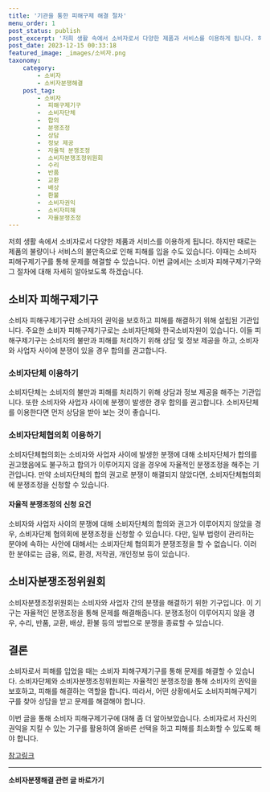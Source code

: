 ```yaml
---
title: '기관을 통한 피해구제 해결 절차'
menu_order: 1
post_status: publish
post_excerpt: '저희 생활 속에서 소비자로서 다양한 제품과 서비스를 이용하게 됩니다. 하지만 때로는 제품의 불량이나 서비스의 불만족으로 인해 피해를 입을 수도 있습니다. 이때는 소비자 피해구제기구를 통해 문제를 해결할 수 있습니다. 이번 글에서는 소비자 피해구제기구와 그 절차에 대해 자세히 알아보도록 하겠습니다.'
post_date: 2023-12-15 00:33:18
featured_image: _images/소비자.png
taxonomy:
    category:
        - 소비자
        - 소비자분쟁해결
    post_tag:
        - 소비자
        -  피해구제기구
        -  소비자단체
        -  합의
        -  분쟁조정
        -  상담
        -  정보 제공
        -  자율적 분쟁조정
        -  소비자분쟁조정위원회
        -  수리
        -  반품
        -  교환
        -  배상
        -  환불
        -  소비자권익
        -  소비자피해
        -  자율분쟁조정
---
```



저희 생활 속에서 소비자로서 다양한 제품과 서비스를 이용하게 됩니다. 하지만 때로는 제품의 불량이나 서비스의 불만족으로 인해 피해를 입을 수도 있습니다. 이때는 소비자 피해구제기구를 통해 문제를 해결할 수 있습니다. 이번 글에서는 소비자 피해구제기구와 그 절차에 대해 자세히 알아보도록 하겠습니다.

## 소비자 피해구제기구

소비자 피해구제기구란 소비자의 권익을 보호하고 피해를 해결하기 위해 설립된 기관입니다. 주요한 소비자 피해구제기구로는 소비자단체와 한국소비자원이 있습니다. 이들 피해구제기구는 소비자의 불만과 피해를 처리하기 위해 상담 및 정보 제공을 하고, 소비자와 사업자 사이에 분쟁이 있을 경우 합의를 권고합니다.

### 소비자단체 이용하기

소비자단체는 소비자의 불만과 피해를 처리하기 위해 상담과 정보 제공을 해주는 기관입니다. 또한 소비자와 사업자 사이에 분쟁이 발생한 경우 합의를 권고합니다. 소비자단체를 이용한다면 먼저 상담을 받아 보는 것이 좋습니다.

### 소비자단체협의회 이용하기

소비자단체협의회는 소비자와 사업자 사이에 발생한 분쟁에 대해 소비자단체가 합의를 권고했음에도 불구하고 합의가 이루어지지 않을 경우에 자율적인 분쟁조정을 해주는 기관입니다. 만약 소비자단체의 합의 권고로 분쟁이 해결되지 않았다면, 소비자단체협의회에 분쟁조정을 신청할 수 있습니다.

#### 자율적 분쟁조정의 신청 요건

소비자와 사업자 사이의 분쟁에 대해 소비자단체의 합의와 권고가 이루어지지 않았을 경우, 소비자단체 협의회에 분쟁조정을 신청할 수 있습니다. 다만, 일부 법령이 관리하는 분야에 속하는 사안에 대해서는 소비자단체 협의회가 분쟁조정을 할 수 없습니다. 이러한 분야로는 금융, 의료, 환경, 저작권, 개인정보 등이 있습니다.

## 소비자분쟁조정위원회

소비자분쟁조정위원회는 소비자와 사업자 간의 분쟁을 해결하기 위한 기구입니다. 이 기구는 자율적인 분쟁조정을 통해 문제를 해결해줍니다. 분쟁조정이 이루어지지 않을 경우, 수리, 반품, 교환, 배상, 환불 등의 방법으로 분쟁을 종료할 수 있습니다.

## 결론

소비자로서 피해를 입었을 때는 소비자 피해구제기구를 통해 문제를 해결할 수 있습니다. 소비자단체와 소비자분쟁조정위원회는 자율적인 분쟁조정을 통해 소비자의 권익을 보호하고, 피해를 해결하는 역할을 합니다. 따라서, 어떤 상황에서도 소비자피해구제기구를 찾아 상담을 받고 문제를 해결해야 합니다.

이번 글을 통해 소비자 피해구제기구에 대해 좀 더 알아보았습니다. 소비자로서 자신의 권익을 지킬 수 있는 기구를 활용하여 올바른 선택을 하고 피해를 최소화할 수 있도록 해야 합니다.

[참고링크](링크)
<!-- wp:separator -->
<hr class="wp-block-separator has-alpha-channel-opacity"/>
<!-- /wp:separator -->

<!-- wp:group {"backgroundColor":"base","layout":{"type":"constrained"}} -->
<div class="wp-block-group has-base-background-color has-background"><!-- wp:paragraph {"align":"center","fontSize":"medium"} -->
<p class="has-text-align-center has-large-font-size"><strong>소비자분쟁해결 관련 글 바로가기</strong></p>
<!-- /wp:paragraph -->


<!-- wp:latest-posts
{"categories":[{"id":31632,"count":19,"description":"","link":"https://uknowlaw.com/category/%ec%86%8c%eb%b9%84%ec%9e%90%eb%b6%84%ec%9f%81%ed%95%b4%ea%b2%b0/","name":"소비자분쟁해결","slug":"소비자분쟁해결","taxonomy":"category","parent":0,"meta":[],"_links":{"self":[{"href":"https://uknowlaw.com/wp-json/wp/v2/categories/31632"}],"collection":[{"href":"https://uknowlaw.com/wp-json/wp/v2/categories"}],"about":[{"href":"https://uknowlaw.com/wp-json/wp/v2/taxonomies/category"}],"wp:post_type":[{"href":"https://uknowlaw.com/wp-json/wp/v2/posts?categories=31632"}],"curies":[{"name":"wp","href":"https://api.w.org/{rel}","templated":true}]}}],"postsToShow":100,"excerptLength":28,"postLayout":"grid","columns":2,"featuredImageAlign":"left","featuredImageSizeSlug":"large","fontSize":"small"} /--></div>
<!-- /wp:group -->
